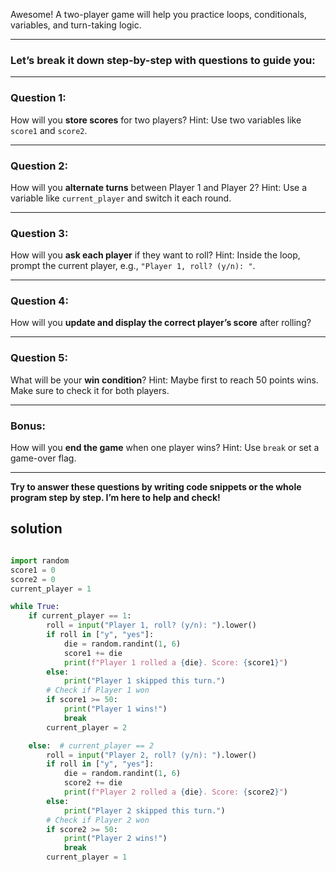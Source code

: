 
Awesome! A two-player game will help you practice loops, conditionals, variables, and turn-taking logic.

---

### Let’s break it down step-by-step with questions to guide you:

---

### Question 1:

How will you **store scores** for two players?
Hint: Use two variables like `score1` and `score2`.

---

### Question 2:

How will you **alternate turns** between Player 1 and Player 2?
Hint: Use a variable like `current_player` and switch it each round.

---

### Question 3:

How will you **ask each player** if they want to roll?
Hint: Inside the loop, prompt the current player, e.g., `"Player 1, roll? (y/n): "`.

---

### Question 4:

How will you **update and display the correct player’s score** after rolling?

---

### Question 5:

What will be your **win condition**?
Hint: Maybe first to reach 50 points wins. Make sure to check it for both players.

---

### Bonus:

How will you **end the game** when one player wins?
Hint: Use `break` or set a game-over flag.

---

**Try to answer these questions by writing code snippets or the whole program step by step. I’m here to help and check!**
## solution
```python

import random
score1 = 0
score2 = 0
current_player = 1

while True:
    if current_player == 1:
        roll = input("Player 1, roll? (y/n): ").lower()
        if roll in ["y", "yes"]:
            die = random.randint(1, 6)
            score1 += die
            print(f"Player 1 rolled a {die}. Score: {score1}")
        else:
            print("Player 1 skipped this turn.")
        # Check if Player 1 won
        if score1 >= 50:
            print("Player 1 wins!")
            break
        current_player = 2

    else:  # current_player == 2
        roll = input("Player 2, roll? (y/n): ").lower()
        if roll in ["y", "yes"]:
            die = random.randint(1, 6)
            score2 += die
            print(f"Player 2 rolled a {die}. Score: {score2}")
        else:
            print("Player 2 skipped this turn.")
        # Check if Player 2 won
        if score2 >= 50:
            print("Player 2 wins!")
            break
        current_player = 1
  ```
